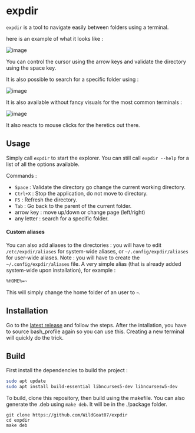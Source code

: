 # expdir

`expdir` is a tool to navigate easily between folders using a terminal.

here is an example of what it looks like :

![image](https://user-images.githubusercontent.com/30344403/116304648-17754000-a7a3-11eb-8e75-460e884dc058.png)

You can control the cursor using the arrow keys and validate the directory using the space key.

It is also possible to search for a specific folder using :

![image](https://user-images.githubusercontent.com/30344403/116304921-5d320880-a7a3-11eb-98f1-a84f3e33320a.png)

It is also available without fancy visuals for the most common terminals :

![image](https://user-images.githubusercontent.com/30344403/116305013-776be680-a7a3-11eb-84e5-23e14e37eb2e.png)

It also reacts to mouse clicks for the heretics out there.

## Usage

Simply call `expdir` to start the explorer. You can still call `expdir --help` for a list of all the options available.

Commands :
- `Space` : Validate the directory go change the current working directory.
- `Ctrl+X` : Stop the application, do not move to directory.
- `F5` : Refresh the directory.
- `Tab` : Go back to the parent of the current folder.
- arrow key : move up/down or change page (left/right)
- any letter : search for a specific folder.

#### Custom aliases

You can also add aliases to the directories : you will have to edit `/etc/expdir/aliases` for system-wide aliases, or `~/.config/expdir/aliases` for user-wide aliases. Note : you will have to create the `~/.config/expdir/aliases` file.
A very simple alias (that is already added system-wide upon installation), for example :
```sh
%HOME%=~
```

This will simply change the home folder of an user to `~`.

## Installation

Go to the [latest release](https://github.com/WildGoat07/expdir/releases/latest) and follow the steps.
After the intallation, you have to source bash_profile again so you can use this. Creating a new terminal will quickly do the trick.

## Build

First install the dependencies to build the project :
```sh
sudo apt update
sudo apt install build-essential libncurses5-dev libncursesw5-dev
```
To build, clone this repository, then build using the makefile.
You can also generate the .deb using `make deb`. It will be in the ./package folder.
```
git clone https://github.com/WildGoat07/expdir
cd expdir
make deb
```
